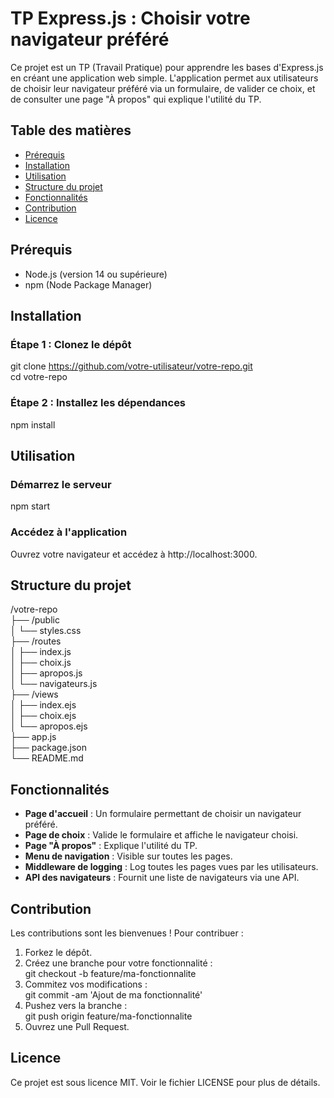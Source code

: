 # TP Express.js : Choisir votre navigateur préféré

Ce projet est un TP (Travail Pratique) pour apprendre les bases d'Express.js en créant une application web simple. L'application permet aux utilisateurs de choisir leur navigateur préféré via un formulaire, de valider ce choix, et de consulter une page "À propos" qui explique l'utilité du TP.

## Table des matières
- [Prérequis](#prérequis)
- [Installation](#installation)
- [Utilisation](#utilisation)
- [Structure du projet](#structure-du-projet)
- [Fonctionnalités](#fonctionnalités)
- [Contribution](#contribution)
- [Licence](#licence)

## Prérequis
- Node.js (version 14 ou supérieure)
- npm (Node Package Manager)

## Installation

### Étape 1 : Clonez le dépôt
git clone https://github.com/votre-utilisateur/votre-repo.git  
cd votre-repo

### Étape 2 : Installez les dépendances
npm install

## Utilisation

### Démarrez le serveur
npm start

### Accédez à l'application
Ouvrez votre navigateur et accédez à http://localhost:3000.

## Structure du projet

/votre-repo  
├── /public  
│   └── styles.css  
├── /routes  
│   ├── index.js  
│   ├── choix.js  
│   ├── apropos.js  
│   └── navigateurs.js  
├── /views  
│   ├── index.ejs  
│   ├── choix.ejs  
│   └── apropos.ejs  
├── app.js  
├── package.json  
└── README.md  

## Fonctionnalités
- **Page d'accueil** : Un formulaire permettant de choisir un navigateur préféré.
- **Page de choix** : Valide le formulaire et affiche le navigateur choisi.
- **Page "À propos"** : Explique l'utilité du TP.
- **Menu de navigation** : Visible sur toutes les pages.
- **Middleware de logging** : Log toutes les pages vues par les utilisateurs.
- **API des navigateurs** : Fournit une liste de navigateurs via une API.

## Contribution
Les contributions sont les bienvenues ! Pour contribuer :

1. Forkez le dépôt.
2. Créez une branche pour votre fonctionnalité :  
   git checkout -b feature/ma-fonctionnalite
3. Commitez vos modifications :  
   git commit -am 'Ajout de ma fonctionnalité'
4. Pushez vers la branche :  
   git push origin feature/ma-fonctionnalite
5. Ouvrez une Pull Request.

## Licence
Ce projet est sous licence MIT. Voir le fichier LICENSE pour plus de détails.
